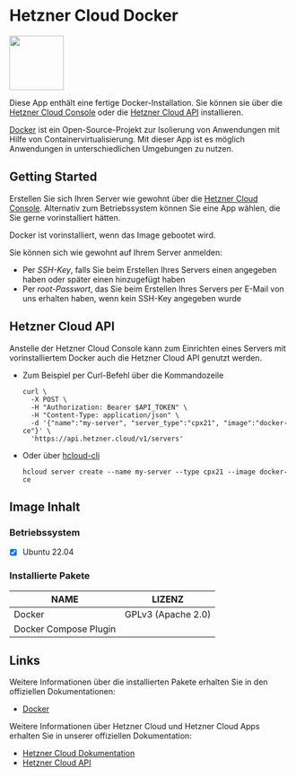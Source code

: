 # Hetzner Cloud Docker

<img src="images/docker-logo.png" height="97px">
<br>

Diese App enthält eine fertige Docker-Installation.
Sie können sie über die [Hetzner Cloud Console](https://console.hetzner.cloud) oder die [Hetzner Cloud API](https://docs.hetzner.cloud/#servers-create-a-server) installieren.

[Docker](https://www.docker.com/) ist ein Open-Source-Projekt zur Isolierung von Anwendungen mit Hilfe von Containervirtualisierung. Mit dieser App ist es möglich Anwendungen in unterschiedlichen Umgebungen zu nutzen.

## Getting Started

Erstellen Sie sich Ihren Server wie gewohnt über die [Hetzner Cloud Console](https://console.hetzner.cloud). Alternativ zum Betriebssystem können Sie eine App wählen, die Sie gerne vorinstalliert hätten.

Docker ist vorinstalliert, wenn das Image gebootet wird.

Sie können sich wie gewohnt auf Ihrem Server anmelden:

- Per _SSH-Key_, falls Sie beim Erstellen Ihres Servers einen angegeben haben oder später einen hinzugefügt haben
- Per _root-Passwort_, das Sie beim Erstellen Ihres Servers per E-Mail von uns erhalten haben, wenn kein SSH-Key angegeben wurde

## Hetzner Cloud API

Anstelle der Hetzner Cloud Console kann zum Einrichten eines Servers mit vorinstalliertem Docker auch die Hetzner Cloud API genutzt werden.

- Zum Beispiel per Curl-Befehl über die Kommandozeile

  ```
  curl \
  	-X POST \
  	-H "Authorization: Bearer $API_TOKEN" \
  	-H "Content-Type: application/json" \
  	-d '{"name":"my-server", "server_type":"cpx21", "image":"docker-ce"}' \
  	'https://api.hetzner.cloud/v1/servers'
  ```

- Oder über [hcloud-cli](https://github.com/hetznercloud/cli)

  ```
  hcloud server create --name my-server --type cpx21 --image docker-ce
  ```

## Image Inhalt

### Betriebssystem

- [x] Ubuntu 22.04

### Installierte Pakete

| NAME                  | LIZENZ             |
| --------------------- | ------------------ |
| Docker                | GPLv3 (Apache 2.0) |
| Docker Compose Plugin |                    |

## Links

Weitere Informationen über die installierten Pakete erhalten Sie in den offiziellen Dokumentationen:

- [Docker](https://docs.docker.com/)

Weitere Informationen über Hetzner Cloud und Hetzner Cloud Apps erhalten Sie in unserer offiziellen Dokumentation:

- [Hetzner Cloud Dokumentation](https://docs.hetzner.com/de/cloud/)
- [Hetzner Cloud API](https://docs.hetzner.cloud/)
